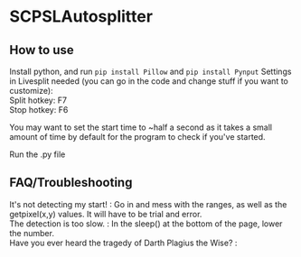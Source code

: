 # SCPSLAutosplitter

## How to use
Install python, and run `pip install Pillow` and `pip install Pynput`
Settings in Livesplit needed (you can go in the code and change stuff if you want to customize): </br>
Split hotkey: F7 </br>
Stop hotkey: F6 </br>

You may want to set the start time to ~half a second as it takes a small amount of time by default for the program to check if you've started.

Run the .py file

## FAQ/Troubleshooting
It's not detecting my start! : Go in and mess with the ranges, as well as the getpixel(x,y) values. It will have to be trial and error. </br>
The detection is too slow. : In the sleep() at the bottom of the page, lower the number. </br>
Have you ever heard the tragedy of Darth Plagius the Wise? : </br>
